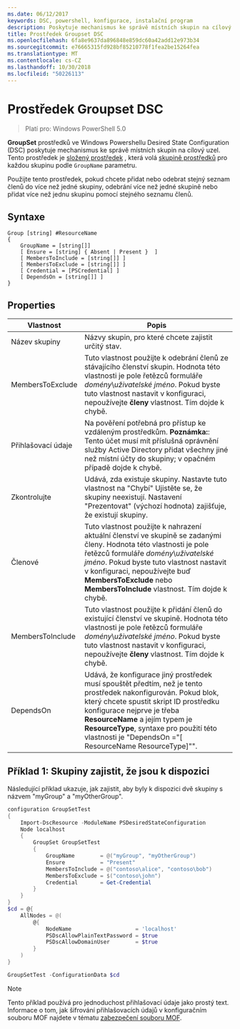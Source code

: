 ```yaml
---
ms.date: 06/12/2017
keywords: DSC, powershell, konfigurace, instalační program
description: Poskytuje mechanismus ke správě místních skupin na cílový uzel.
title: Prostředek Groupset DSC
ms.openlocfilehash: 6fa8e9637da896848e859dc60a42add12e973b34
ms.sourcegitcommit: e76665315fd928bf85210778f1fea2be15264fea
ms.translationtype: MT
ms.contentlocale: cs-CZ
ms.lasthandoff: 10/30/2018
ms.locfileid: "50226113"
---
```

# <a name="dsc-groupset-resource"></a>Prostředek Groupset DSC

> Platí pro: Windows PowerShell 5.0

**GroupSet** prostředků ve Windows Powershellu Desired State Configuration (DSC) poskytuje mechanismus ke správě místních skupin na cílový uzel. Tento prostředek je [složený prostředek](authoringResourceComposite.md) , která volá [skupině prostředků](groupResource.md) pro každou skupinu podle `GroupName` parametru.

Použijte tento prostředek, pokud chcete přidat nebo odebrat stejný seznam členů do více než jedné skupiny, odebrání více než jedné skupině nebo přidat více než jednu skupinu pomocí stejného seznamu členů.

## <a name="syntax"></a>Syntaxe

```
Group [string] #ResourceName
{
    GroupName = [string[]]
    [ Ensure = [string] { Absent | Present }  ]
    [ MembersToInclude = [string[]] ]
    [ MembersToExclude = [string[]] ]
    [ Credential = [PSCredential] ]
    [ DependsOn = [string[]] ]
}
```

## <a name="properties"></a>Properties

|  Vlastnost  |  Popis   |
|---|---|
| Název skupiny| Názvy skupin, pro které chcete zajistit určitý stav.|
| MembersToExclude| Tuto vlastnost použijte k odebrání členů ze stávajícího členství skupin. Hodnota této vlastnosti je pole řetězců formuláře *domény*\\*uživatelské jméno*. Pokud byste tuto vlastnost nastavit v konfiguraci, nepoužívejte **členy** vlastnost. Tím dojde k chybě.|
| Přihlašovací údaje| Na pověření potřebná pro přístup ke vzdáleným prostředkům. **Poznámka:**: Tento účet musí mít příslušná oprávnění služby Active Directory přidat všechny jiné než místní účty do skupiny; v opačném případě dojde k chybě.
| Zkontrolujte| Udává, zda existuje skupiny. Nastavte tuto vlastnost na "Chybí" Ujistěte se, že skupiny neexistují. Nastavení "Prezentovat" (výchozí hodnota) zajišťuje, že existují skupiny.|
| Členové| Tuto vlastnost použijte k nahrazení aktuální členství ve skupině se zadanými členy. Hodnota této vlastnosti je pole řetězců formuláře *domény*\\*uživatelské jméno*. Pokud byste tuto vlastnost nastavit v konfiguraci, nepoužívejte buď **MembersToExclude** nebo **MembersToInclude** vlastnost. Tím dojde k chybě.|
| MembersToInclude| Tuto vlastnost použijte k přidání členů do existující členství ve skupině. Hodnota této vlastnosti je pole řetězců formuláře *domény*\\*uživatelské jméno*. Pokud byste tuto vlastnost nastavit v konfiguraci, nepoužívejte **členy** vlastnost. Tím dojde k chybě.|
| DependsOn | Udává, že konfigurace jiný prostředek musí spouštět předtím, než je tento prostředek nakonfigurován. Pokud blok, který chcete spustit skript ID prostředku konfigurace nejprve je třeba __ResourceName__ a jejím typem je __ResourceType__, syntaxe pro použití této vlastnosti je "DependsOn ="[ ResourceName ResourceType]"".|

## <a name="example-1-ensuring-groups-are-present"></a>Příklad 1: Skupiny zajistit, že jsou k dispozici

Následující příklad ukazuje, jak zajistit, aby byly k dispozici dvě skupiny s názvem "myGroup" a "myOtherGroup".

```powershell
configuration GroupSetTest
{
    Import-DscResource -ModuleName PSDesiredStateConfiguration
    Node localhost
    {
        GroupSet GroupSetTest
        {
            GroupName        = @("myGroup", "myOtherGroup")
            Ensure           = "Present"
            MembersToInclude = @("contoso\alice", "contoso\bob")
            MembersToExclude = $("contoso\john")
            Credential       = Get-Credential
        }
    }
}
$cd = @{
    AllNodes = @(
        @{
            NodeName                    = 'localhost'
            PSDscAllowPlainTextPassword = $true
            PSDscAllowDomainUser        = $true
        }
    )
}

GroupSetTest -ConfigurationData $cd
```

> [!NOTE] 
> Tento příklad používá pro jednoduchost přihlašovací údaje jako prostý text. Informace o tom, jak šifrování přihlašovacích údajů v konfiguračním souboru MOF najdete v tématu [zabezpečení souboru MOF](secureMOF.md).
